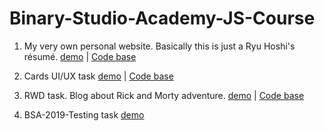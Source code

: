 # Binary-Studio-Academy-JS-Course

1. My very own personal website. Basically this is just a Ryu Hoshi's résumé.
[demo](https://veronkrot.github.io/homepage/) | 
[Code base](https://github.com/veronkrot/homepage)

2. Cards UI/UX task 
[demo](https://veronkrot.github.io/BSA-2019-UI-UX/) | 
[Code base](https://github.com/veronkrot/BSA-2019-UI-UX)

3. RWD task. Blog about Rick and Morty adventure.
[demo](https://veronkrot.github.io/Rick-and-Morty-Blog/index.html) | 
[Code base](https://github.com/veronkrot/Rick-and-Morty-Blog)

4. BSA-2019-Testing task
[demo](https://github.com/veronkrot/BSA-2019-Testing)
